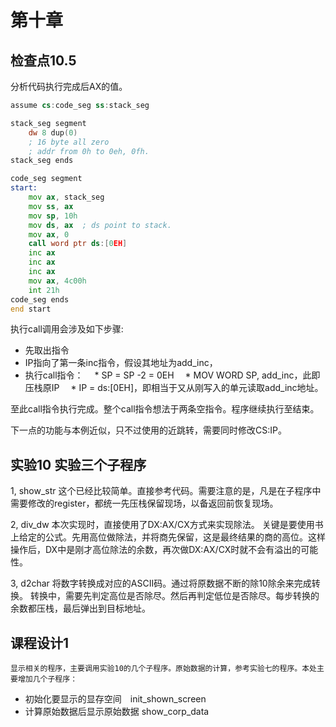 

# 第十章

## 检查点10.5
分析代码执行完成后AX的值。

```asm
assume cs:code_seg ss:stack_seg

stack_seg segment
    dw 8 dup(0) 
    ; 16 byte all zero
    ; addr from 0h to 0eh, 0fh.
stack_seg ends

code_seg segment
start:
    mov ax, stack_seg
    mov ss, ax
    mov sp, 10h
    mov ds, ax  ; ds point to stack.
    mov ax, 0
    call word ptr ds:[0EH]
    inc ax
    inc ax
    inc ax
    mov ax, 4c00h
    int 21h
code_seg ends
end start
```

执行call调用会涉及如下步骤:
* 先取出指令
* IP指向了第一条inc指令，假设其地址为add_inc，
* 执行call指令：
　* SP = SP -2 = 0EH
　* MOV WORD SP, add_inc，此即压栈原IP
　* IP = ds:[0EH]，即相当于又从刚写入的单元读取add_inc地址。

至此call指令执行完成。整个call指令想法于两条空指令。程序继续执行至结束。

下一点的功能与本例近似，只不过使用的近跳转，需要同时修改CS:IP。


## 实验10 实验三个子程序

1, show_str
    这个已经比较简单。直接参考代码。需要注意的是，凡是在子程序中需要修改的register，都统一先压栈保留现场，以备返回前恢复现场。
    
2, div_dw
    本次实现时，直接使用了DX:AX/CX方式来实现除法。
    关键是要使用书上给定的公式。先用高位做除法，并将商先保留，这是最终结果的商的高位。这样操作后，DX中是刚才高位除法的余数，再次做DX:AX/CX时就不会有溢出的可能性。
    
3, d2char
    将数字转换成对应的ASCII码。通过将原数据不断的除10除余来完成转换。
    转换中，需要先判定高位是否除尽。然后再判定低位是否除尽。每步转换的余数都压栈，最后弹出到目标地址。


    
## 课程设计1
    显示相关的程序，主要调用实验10的几个子程序。原始数据的计算，参考实验七的程序。本处主要增加几个子程序：
* 初始化要显示的显存空间　init_shown_screen
* 计算原始数据后显示原始数据 show_corp_data



